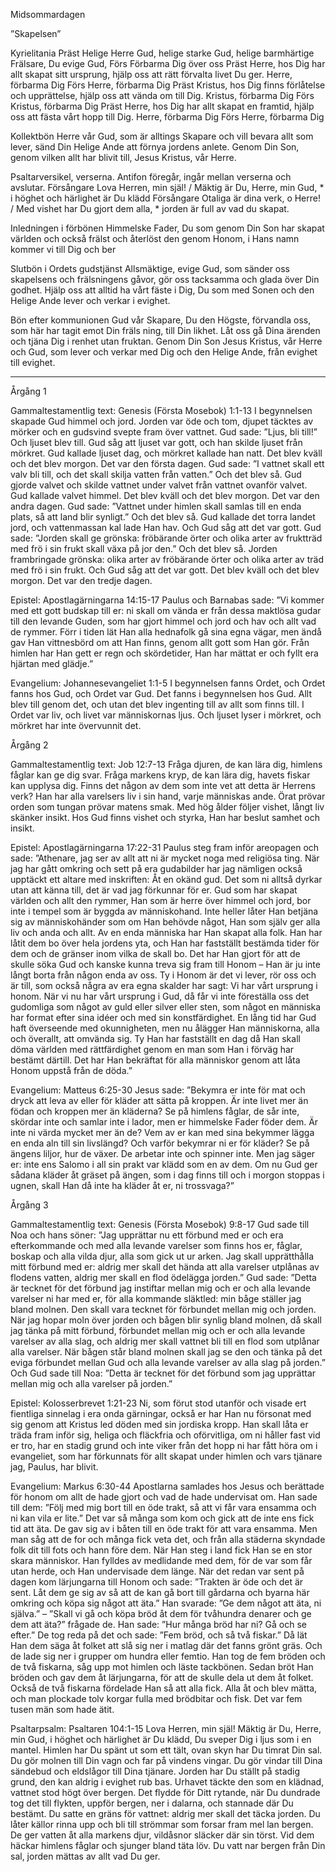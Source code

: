 ﻿Midsommardagen




”Skapelsen”




Kyrielitania
Präst        Helige Herre Gud, helige starke Gud, helige barmhärtige Frälsare, Du evige Gud,
Förs        Förbarma Dig över oss
Präst        Herre, hos Dig har allt skapat sitt ursprung, hjälp oss att rätt förvalta livet Du ger. Herre, förbarma Dig
Förs        Herre, förbarma Dig
Präst        Kristus, hos Dig finns förlåtelse och upprättelse, hjälp oss att vända om till Dig. Kristus, förbarma Dig
Förs        Kristus, förbarma Dig
Präst        Herre, hos Dig har allt skapat en framtid, hjälp oss att fästa vårt hopp till Dig. Herre, förbarma Dig
Förs        Herre, förbarma Dig




Kollektbön
Herre vår Gud, som är alltings Skapare och vill bevara allt som lever, sänd Din Helige Ande att förnya jordens anlete.
Genom Din Son, genom vilken allt har blivit till, Jesus Kristus, vår Herre.




Psaltarversikel, verserna. Antifon föregår, ingår mellan verserna och avslutar.
Försångare        Lova Herren, min själ! / Mäktig är Du, Herre, min Gud, * i höghet och härlighet är Du klädd 
Försångare        Otaliga är dina verk, o Herre! / Med vishet har Du gjort dem alla, * jorden är full av vad du skapat. 




Inledningen i förbönen
Himmelske Fader, Du som genom Din Son har skapat världen och också frälst och återlöst den genom Honom, i Hans namn kommer vi till Dig och ber




Slutbön i Ordets gudstjänst
Allsmäktige, evige Gud, som sänder oss skapelsens och frälsningens gåvor,
gör oss tacksamma och glada över Din godhet. Hjälp oss att alltid ha vårt fäste i Dig, Du som med Sonen och den Helige Ande lever och verkar i evighet.




Bön efter kommunionen
Gud vår Skapare, Du den Högste, förvandla oss, som här har tagit emot Din fräls ning, till Din likhet. Låt oss gå Dina ärenden och tjäna Dig i renhet utan fruktan.
Genom Din Son Jesus Kristus, vår Herre och Gud, som lever och verkar med Dig och den Helige Ande, från evighet till evighet.




________________
Årgång 1




Gammaltestamentlig text: Genesis (Första Mosebok) 1:1-13
I begynnelsen skapade Gud himmel och jord. 
Jorden var öde och tom, djupet täcktes av mörker och en gudsvind svepte fram över vattnet. Gud sade: ”Ljus, bli till!” Och ljuset blev till. Gud såg att ljuset var gott, och han skilde ljuset från mörkret. Gud kallade ljuset dag, och mörkret kallade han natt. Det blev kväll och det blev morgon. Det var den första dagen. 
Gud sade: ”I vattnet skall ett valv bli till, och det skall skilja vatten från vatten.” Och det blev så. Gud gjorde valvet och skilde vattnet under valvet från vattnet ovanför valvet. Gud kallade valvet himmel. Det blev kväll och det blev morgon. Det var den andra dagen. 
Gud sade: ”Vattnet under himlen skall samlas till en enda plats, så att land blir synligt.” Och det blev så. Gud kallade det torra landet jord, och vattenmassan kal lade Han hav. Och Gud såg att det var gott. Gud sade: ”Jorden skall ge grönska: fröbärande örter och olika arter av fruktträd med frö i sin frukt skall växa på jor den.” Och det blev så. Jorden frambringade grönska: olika arter av fröbärande örter och olika arter av träd med frö i sin frukt. Och Gud såg att det var gott. Det blev kväll och det blev morgon. Det var den tredje dagen. 




Epistel: Apostlagärningarna 14:15-17
Paulus och Barnabas sade: ”Vi kommer med ett gott budskap till er: ni skall om vända er från dessa maktlösa gudar till den levande Guden, som har gjort himmel och jord och hav och allt vad de rymmer. Förr i tiden lät Han alla hednafolk gå sina egna vägar, men ändå gav Han vittnesbörd om att Han finns, genom allt gott som Han gör. Från himlen har Han gett er regn och skördetider, Han har mättat er och fyllt era hjärtan med glädje.” 




Evangelium: Johannesevangeliet 1:1-5
I begynnelsen fanns Ordet, och Ordet fanns hos Gud, och Ordet var Gud. Det fanns i begynnelsen hos Gud. Allt blev till genom det, och utan det blev ingenting till av allt som finns till. I Ordet var liv, och livet var människornas ljus. Och ljuset lyser i mörkret, och mörkret har inte övervunnit det. 








Årgång 2




Gammaltestamentlig text: Job 12:7-13 
Fråga djuren, de kan lära dig, himlens fåglar kan ge dig svar. Fråga markens kryp, de kan lära dig, havets fiskar kan upplysa dig. Finns det någon av dem som inte vet att detta är Herrens verk? Han har alla varelsers liv i sin hand, varje människas ande. Örat prövar orden som tungan prövar matens smak. Med hög ålder följer vishet, långt liv skänker insikt. Hos Gud finns vishet och styrka, Han har beslut samhet och insikt. 




Epistel: Apostlagärningarna 17:22-31 
Paulus steg fram inför areopagen och sade: ”Athenare, jag ser av allt att ni är mycket noga med religiösa ting. När jag har gått omkring och sett på era gudabilder har jag nämligen också upptäckt ett altare med inskriften: Åt en okänd gud. Det som ni alltså dyrkar utan att känna till, det är vad jag förkunnar för er. Gud som har skapat världen och allt den rymmer, Han som är herre över himmel och jord, bor inte i tempel som är byggda av människohand. Inte heller låter Han betjäna sig av människohänder som om Han behövde något, Han som själv ger alla liv och anda och allt. Av en enda människa har Han skapat alla folk. Han har låtit dem bo över hela jordens yta, och Han har fastställt bestämda tider för dem och de gränser inom vilka de skall bo. Det har Han gjort för att de skulle söka Gud och kanske kunna treva sig fram till Honom – Han är ju inte långt borta från någon enda av oss. Ty i Honom är det vi lever, rör oss och är till, som också några av era egna skalder har sagt: Vi har vårt ursprung i honom. När vi nu har vårt ursprung i Gud, då får vi inte föreställa oss det gudomliga som något av guld eller silver eller sten, som något en människa har format efter sina idéer och med sin konstfärdighet. En lång tid har Gud haft överseende med okunnigheten, men nu ålägger Han människorna, alla och överallt, att omvända sig. Ty Han har fastställt en dag då Han skall döma världen med rättfärdighet genom en man som Han i förväg har bestämt därtill. Det har Han bekräftat för alla människor genom att låta Honom uppstå från de döda.” 




Evangelium: Matteus 6:25-30 
Jesus sade: ”Bekymra er inte för mat och dryck att leva av eller för kläder att sätta på kroppen. Är inte livet mer än födan och kroppen mer än kläderna? Se på himlens fåglar, de sår inte, skördar inte och samlar inte i lador, men er himmelske Fader föder dem. Är inte ni värda mycket mer än de? Vem av er kan med sina bekymmer lägga en enda aln till sin livslängd? Och varför bekymrar ni er för kläder? Se på ängens liljor, hur de växer. De arbetar inte och spinner inte. Men jag säger er: inte ens Salomo i all sin prakt var klädd som en av dem. Om nu Gud ger sådana kläder åt gräset på ängen, som i dag finns till och i morgon stoppas i ugnen, skall Han då inte ha kläder åt er, ni trossvaga?” 








Årgång 3




Gammaltestamentlig text: Genesis (Första Mosebok) 9:8-17 
Gud sade till Noa och hans söner: ”Jag upprättar nu ett förbund med er och era efterkommande och med alla levande varelser som finns hos er, fåglar, boskap och alla vilda djur, alla som gick ut ur arken. Jag skall upprätthålla mitt förbund med er: aldrig mer skall det hända att alla varelser utplånas av flodens vatten, aldrig mer skall en flod ödelägga jorden.” 
Gud sade: ”Detta är tecknet för det förbund jag instiftar mellan mig och er och alla levande varelser ni har med er, för alla kommande släktled: min båge ställer jag bland molnen. Den skall vara tecknet för förbundet mellan mig och jorden. När jag hopar moln över jorden och bågen blir synlig bland molnen, då skall jag tänka på mitt förbund, förbundet mellan mig och er och alla levande varelser av alla slag, och aldrig mer skall vattnet bli till en flod som utplånar alla varelser. När bågen står bland molnen skall jag se den och tänka på det eviga förbundet mellan Gud och alla levande varelser av alla slag på jorden.” Och Gud sade till Noa: ”Detta är tecknet för det förbund som jag upprättar mellan mig och alla varelser på jorden.” 




Epistel: Kolosserbrevet 1:21-23 
Ni, som förut stod utanför och visade ert fientliga sinnelag i era onda gärningar, också er har Han nu försonat med sig genom att Kristus led döden med sin jordiska kropp. Han skall låta er träda fram inför sig, heliga och fläckfria och oförvitliga, om ni håller fast vid er tro, har en stadig grund och inte viker från det hopp ni har fått höra om i evangeliet, som har förkunnats för allt skapat under himlen och vars tjänare jag, Paulus, har blivit. 




Evangelium: Markus 6:30-44 
Apostlarna samlades hos Jesus och berättade för honom om allt de hade gjort och vad de hade undervisat om. Han sade till dem: ”Följ med mig bort till en öde trakt, så att vi får vara ensamma och ni kan vila er lite.” Det var så många som kom och gick att de inte ens fick tid att äta. 
De gav sig av i båten till en öde trakt för att vara ensamma. Men man såg att de for och många fick veta det, och från alla städerna skyndade folk dit till fots och hann före dem. När Han steg i land fick Han se en stor skara människor. Han fylldes av medlidande med dem, för de var som får utan herde, och Han undervisade dem länge. När det redan var sent på dagen kom lärjungarna till Honom och sade: ”Trakten är öde och det är sent. Låt dem ge sig av så att de kan gå bort till gårdarna och byarna här omkring och köpa sig något att äta.” Han svarade: ”Ge dem något att äta, ni själva.” – ”Skall vi gå och köpa bröd åt dem för tvåhundra denarer och ge dem att äta?” frågade de. Han sade: ”Hur många bröd har ni? Gå och se efter.” De tog reda på det och sade: ”Fem bröd, och så två fiskar.” Då lät Han dem säga åt folket att slå sig ner i matlag där det fanns grönt gräs. Och de lade sig ner i grupper om hundra eller femtio. Han tog de fem bröden och de två fiskarna, såg upp mot himlen och läste tackbönen. Sedan bröt Han bröden och gav dem åt lärjungarna, för att de skulle dela ut dem åt folket. Också de två fiskarna fördelade Han så att alla fick. Alla åt och blev mätta, och man plockade tolv korgar fulla med brödbitar och fisk. Det var fem tusen män som hade ätit. 




Psaltarpsalm: Psaltaren 104:1-15
Lova Herren, min själ! Mäktig är Du, Herre, min Gud, i höghet och härlighet är Du klädd, Du sveper Dig i ljus som i en mantel.
Himlen har Du spänt ut som ett tält, ovan skyn har Du timrat Din sal. 
Du gör molnen till Din vagn och far på vindens vingar. 
Du gör vindar till Dina sändebud och eldslågor till Dina tjänare. 
Jorden har Du ställt på stadig grund, den kan aldrig i evighet rub bas. 
Urhavet täckte den som en klädnad, vattnet stod högt över bergen. 
Det flydde för Ditt rytande, när Du dundrade tog det till flykten, 
uppför bergen, ner i dalarna, och stannade där Du bestämt. 
Du satte en gräns för vattnet: aldrig mer skall det täcka jorden.
Du låter källor rinna upp och bli till strömmar som forsar fram mel lan bergen. 
De ger vatten åt alla markens djur, vildåsnor släcker där sin törst. 
Vid dem häckar himlens fåglar och sjunger bland täta löv. 
Du vatt nar bergen från Din sal, jorden mättas av allt vad Du ger.